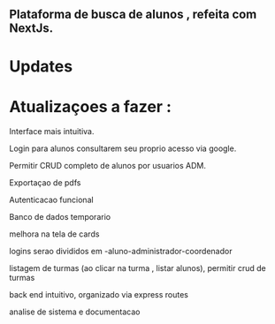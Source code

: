 ## Plataforma de busca de alunos , refeita com NextJs.

# Updates 

# Atualizaçoes a fazer : 

<p>Interface mais intuitiva. <p/>
<p>Login para alunos consultarem seu proprio acesso via google. <p/>
<p>Permitir CRUD completo de alunos por usuarios ADM. <p/>
<p>Exportaçao de pdfs <p/>
<p>Autenticacao funcional<p/>
<p>Banco de dados temporario <p/>
<p>melhora na tela de cards <p/>
<p>logins serao divididos em -aluno-administrador-coordenador <p/>
<p>listagem de turmas (ao clicar na turma , listar alunos), permitir crud de turmas <p/>
<p>back end intuitivo, organizado via express routes <p/>
<p>analise de sistema e documentacao <p/>














